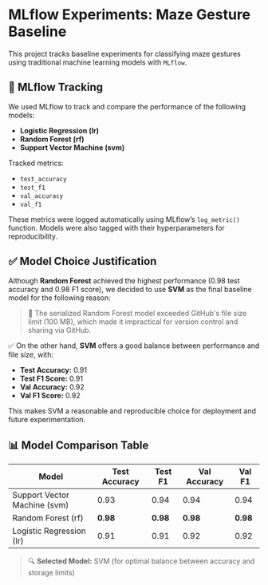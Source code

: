 # MLflow Experiments: Maze Gesture Baseline

This project tracks baseline experiments for classifying maze gestures using traditional machine learning models with `MLflow`.

## 🧪 MLflow Tracking

We used MLflow to track and compare the performance of the following models:

- **Logistic Regression (lr)**
- **Random Forest (rf)**
- **Support Vector Machine (svm)**

Tracked metrics:
- `test_accuracy`
- `test_f1`
- `val_accuracy`
- `val_f1`

These metrics were logged automatically using MLflow’s `log_metric()` function. Models were also tagged with their hyperparameters for reproducibility.

## ✅ Model Choice Justification

Although **Random Forest** achieved the highest performance (0.98 test accuracy and 0.98 F1 score), we decided to use **SVM** as the final baseline model for the following reason:

> 🛑 The serialized Random Forest model exceeded GitHub's file size limit (100 MB), which made it impractical for version control and sharing via GitHub.

✅ On the other hand, **SVM** offers a good balance between performance and file size, with:
- **Test Accuracy:** 0.91  
- **Test F1 Score:** 0.91  
- **Val Accuracy:** 0.92  
- **Val F1 Score:** 0.92

This makes SVM a reasonable and reproducible choice for deployment and future experimentation.

## 📊 Model Comparison Table

| Model | Test Accuracy | Test F1 | Val Accuracy | Val F1 |
|-------|----------------|---------|---------------|--------|
| Support Vector Machine (svm) | 0.93 | 0.94 | 0.94 | 0.94 |
| Random Forest (rf)       | **0.98** | **0.98** | **0.98** | **0.98** |
| Logistic Regression (lr) | 0.91 | 0.91 | 0.92 | 0.92 |

> 🔍 **Selected Model:** SVM (for optimal balance between accuracy and storage limits)